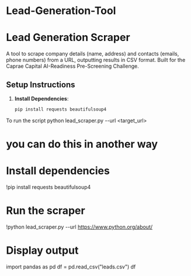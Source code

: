 # Lead-Generation-Tool

# Lead Generation Scraper

A tool to scrape company details (name, address) and contacts (emails, phone numbers) from a URL, outputting results in CSV format. Built for the Caprae Capital AI-Readiness Pre-Screening Challenge.

## Setup Instructions

1. **Install Dependencies**:
   ```bash
   pip install requests beautifulsoup4

To run the script
python lead_scraper.py --url <target_url>

# you can do this in another way
# Install dependencies
!pip install requests beautifulsoup4

# Run the scraper
!python lead_scraper.py --url https://www.python.org/about/

# Display output
import pandas as pd
df = pd.read_csv("leads.csv")
df
